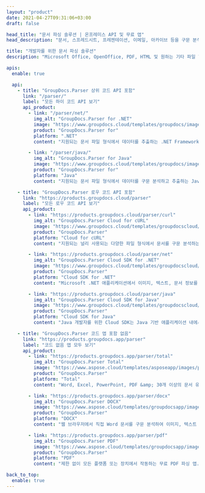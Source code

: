 ```yaml
---
layout: "product"
date: 2021-04-27T09:31:06+03:00
draft: false

head_title: "문서 파싱 솔루션 | 온프레미스 API 및 무료 앱"
head_description: "문서, 스프레드시트, 프레젠테이션, 이메일, 아카이브 등을 구문 분석하는 솔루션입니다. 텍스트 추출, 이미지 추출, 메타데이터 추출 및 인코딩 감지."

title: "개발자를 위한 문서 파싱 솔루션"
description: "Microsoft Office, OpenOffice, PDF, HTML 및 원하는 기타 파일 형식에 대한 텍스트, 이미지, 메타데이터 및 인코딩 감지 추출."

apis:
  enable: true

  api:
    - title: "GroupDocs.Parser 상위 코드 API 포함"
      link: "/parser/"
      label: "모든 하이 코드 API 보기"
      api_product:
        - link: "/parser/net/"
          img_alt: "GroupDocs.Parser for .NET"
          image: "https://www.groupdocs.cloud/templates/groupdocs/images/product-logos/groupdocs-parser-net.png"
          product: "GroupDocs.Parser for"
          platform: ".NET"
          content: "지원되는 문서 파일 형식에서 데이터를 추출하는 .NET Framework 기반 애플리케이션용 온프레미스 파서 API."

        - link: "/parser/java/"
          img_alt: "GroupDocs.Parser for Java"
          image: "https://www.groupdocs.cloud/templates/groupdocs/images/product-logos/groupdocs-parser-java.png"
          product: "GroupDocs.Parser for"
          platform: "Java"
          content: "지원되는 문서 파일 형식에서 데이터를 구문 분석하고 추출하는 Java 기반 애플리케이션용 온프레미스 API."

    - title: "GroupDocs.Parser 로우 코드 API 포함"
      link: "https://products.groupdocs.cloud/parser"
      label: "모든 로우 코드 API 보기"
      api_product:
        - link: "https://products.groupdocs.cloud/parser/curl"
          img_alt: "GroupDocs.Parser Cloud for cURL"
          image: "https://www.groupdocs.cloud/templates/groupdocscloud/images/sdk/272x272/groupdocs_parser-for-curl.png"
          product: "GroupDocs.Parser"
          platform: "Cloud for cURL"
          content: "지원되는 널리 사용되는 다양한 파일 형식에서 문서를 구문 분석하는 RESTful 문서 파서 Cloud API용 cURL 명령."

        - link: "https://products.groupdocs.cloud/parser/net"
          img_alt: "GroupDocs.Parser Cloud SDK for .NET"
          image: "https://www.groupdocs.cloud/templates/groupdocscloud/images/sdk/272x272/groupdocs_parser-for-net.png"
          product: "GroupDocs.Parser"
          platform: "Cloud SDK for .NET"
          content: "Microsoft .NET 애플리케이션에서 이미지, 텍스트, 문서 정보를 추출하거나 사용자 정의 템플릿으로 문서를 구문 분석할 수도 있습니다.."

        - link: "https://products.groupdocs.cloud/parser/java"
          img_alt: "GroupDocs.Parser Cloud SDK for Java"
          image: "https://www.groupdocs.cloud/templates/groupdocscloud/images/sdk/272x272/groupdocs_parser-for-java.png"
          product: "GroupDocs.Parser"
          platform: "Cloud SDK for Java"
          content: "Java 개발자를 위한 Cloud SDK는 Java 기반 애플리케이션 내에서 문서를 구문 분석하고 문서 정보 및 데이터를 추출합니다.."

    - title: "GroupDocs.Parser 코드 앱 포함 없음"
      link: "https://products.groupdocs.app/parser"
      label: "코드 없음 앱 모두 보기"
      api_product:
        - link: "https://products.groupdocs.app/parser/total"
          img_alt: "GroupDocs.Parser Total"
          image: "https://www.aspose.cloud/templates/asposeapp/images/products/logo/aspose_parser-app.png"
          product: "GroupDocs.Parser"
          platform: "Total"
          content: "Word, Excel, PowerPoint, PDF &amp; 30개 이상의 문서 유형."

        - link: "https://products.groupdocs.app/parser/docx"
          img_alt: "GroupDocs.Parser DOCX"
          image: "https://www.aspose.cloud/templates/groupdocsapp/images/products/logo/groupdocs_words-app.png"
          product: "GroupDocs.Parser"
          platform: "DOCX"
          content: "웹 브라우저에서 직접 Word 문서를 구문 분석하여 이미지, 텍스트 또는 메타데이터 추출."

        - link: "https://products.groupdocs.app/parser/pdf"
          img_alt: "GroupDocs.Parser PDF"
          image: "https://www.aspose.cloud/templates/groupdocsapp/images/products/logo/groupdocs_pdf-app.png"
          product: "GroupDocs.Parser"
          platform: "PDF"
          content: "제한 없이 모든 플랫폼 또는 장치에서 작동하는 무료 PDF 파싱 앱."

back_to_top:
  enable: true
---
```

